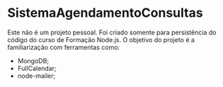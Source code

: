 # SistemaAgendamentoConsultas

Este não é um projeto pessoal. Foi criado somente para persistência do código do curso de Formação Node.js. O objetivo do projeto é a familiarização com ferramentas como:
- MongoDB;
- FullCalendar;
- node-mailer;
